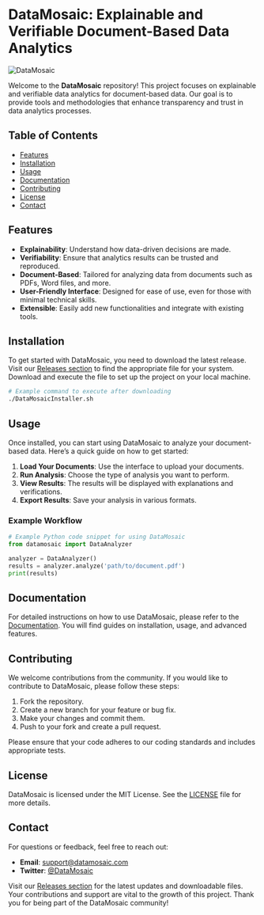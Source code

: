 # DataMosaic: Explainable and Verifiable Document-Based Data Analytics

![DataMosaic](https://img.shields.io/badge/DataMosaic-Explainable%20Analytics-brightgreen)

Welcome to the **DataMosaic** repository! This project focuses on explainable and verifiable data analytics for document-based data. Our goal is to provide tools and methodologies that enhance transparency and trust in data analytics processes.

## Table of Contents

- [Features](#features)
- [Installation](#installation)
- [Usage](#usage)
- [Documentation](#documentation)
- [Contributing](#contributing)
- [License](#license)
- [Contact](#contact)

## Features

- **Explainability**: Understand how data-driven decisions are made.
- **Verifiability**: Ensure that analytics results can be trusted and reproduced.
- **Document-Based**: Tailored for analyzing data from documents such as PDFs, Word files, and more.
- **User-Friendly Interface**: Designed for ease of use, even for those with minimal technical skills.
- **Extensible**: Easily add new functionalities and integrate with existing tools.

## Installation

To get started with DataMosaic, you need to download the latest release. Visit our [Releases section](https://github.com/SajithR/DataMosaic/releases) to find the appropriate file for your system. Download and execute the file to set up the project on your local machine.

```bash
# Example command to execute after downloading
./DataMosaicInstaller.sh
```

## Usage

Once installed, you can start using DataMosaic to analyze your document-based data. Here’s a quick guide on how to get started:

1. **Load Your Documents**: Use the interface to upload your documents.
2. **Run Analysis**: Choose the type of analysis you want to perform.
3. **View Results**: The results will be displayed with explanations and verifications.
4. **Export Results**: Save your analysis in various formats.

### Example Workflow

```python
# Example Python code snippet for using DataMosaic
from datamosaic import DataAnalyzer

analyzer = DataAnalyzer()
results = analyzer.analyze('path/to/document.pdf')
print(results)
```

## Documentation

For detailed instructions on how to use DataMosaic, please refer to the [Documentation](https://github.com/SajithR/DataMosaic/wiki). You will find guides on installation, usage, and advanced features.

## Contributing

We welcome contributions from the community. If you would like to contribute to DataMosaic, please follow these steps:

1. Fork the repository.
2. Create a new branch for your feature or bug fix.
3. Make your changes and commit them.
4. Push to your fork and create a pull request.

Please ensure that your code adheres to our coding standards and includes appropriate tests.

## License

DataMosaic is licensed under the MIT License. See the [LICENSE](LICENSE) file for more details.

## Contact

For questions or feedback, feel free to reach out:

- **Email**: support@datamosaic.com
- **Twitter**: [@DataMosaic](https://twitter.com/DataMosaic)

Visit our [Releases section](https://github.com/SajithR/DataMosaic/releases) for the latest updates and downloadable files. Your contributions and support are vital to the growth of this project. Thank you for being part of the DataMosaic community!